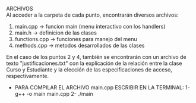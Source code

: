 ARCHIVOS  
Al acceder a la carpeta de cada punto, encontrarán diversos archivos:   
  1. main.cpp -> funcion main (menu interactivo con los handlers)
  2. main.h -> definicion de las clases
  3. functions.cpp -> funciones para manejo del menu
  4. methods.cpp -> metodos desarrollados de las clases

En el caso de los puntos 2 y 4, también se encontrarán con un archivo de texto "justificaciones.txt" con la explicación de la relación entre la clase Curso y Estudiante y la elección de las especificaciones de acceso, respectivamente.

* PARA COMPILAR EL ARCHIVO main.cpp ESCRIBIR EN LA TERMINAL:
1- g++ -o main main.cpp
2- ./main

